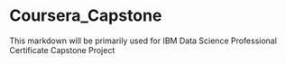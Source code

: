 # Coursera_Capstone

This markdown will be primarily used for IBM Data Science Professional Certificate Capstone Project
